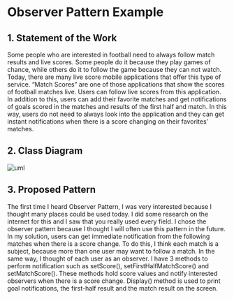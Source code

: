 # Observer Pattern Example
## 1. Statement of the Work

Some people who are interested in football need to always follow match results and live scores. Some people do it because they play games of chance, while others do it to follow the game because they can not watch.
Today, there are many live score mobile applications that offer this type of service. “Match Scores” are one of those applications that show the scores of football matches live. Users can follow live scores from this application. In addition to this, users can add their favorite matches and get notifications of goals scored in the matches and results of the first half and match. In this way, users do not need to always look into the application and they can get instant notifications when there is a score changing on their favorites’ matches.

## 2. Class Diagram
![uml](https://cloud.githubusercontent.com/assets/21054424/24585938/ff41981e-179e-11e7-957b-9f94d7b13d88.png)

## 3. Proposed Pattern
The first time I heard Observer Pattern, I was very interested because I thought many places could be used today. I did some research on the internet for this and I saw that you really used every field. I chose the observer pattern because I thought I will often use this pattern in the future.
In my solution, users can get immediate notification from the following matches when there is a score change. To do this, I think each match is a subject, because more than one user may want to follow a match. In the same way, I thought of each user as an observer.
I have 3 methods to perform notification such as setScore(), setFirstHalfMatchScore() and setMatchScore(). These methods hold score values and notify interested observers when there is a score change. Display() method is used to print goal notifications, the first-half result and the match result on the screen.
